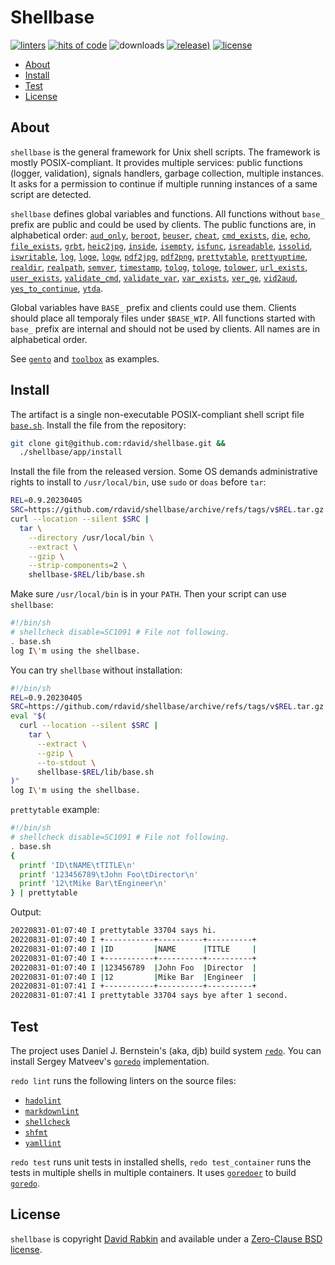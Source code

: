 # Shellbase

[![linters](https://github.com/rdavid/shellbase/actions/workflows/lint.yml/badge.svg)](https://github.com/rdavid/shellbase/actions/workflows/lint.yml)
[![hits of code](https://hitsofcode.com/github/rdavid/shellbase?branch=master&label=hits%20of%20code)](https://hitsofcode.com/view/github/rdavid/shellbase?branch=master)
![downloads](https://img.shields.io/github/downloads/rdavid/shellbase/total?color=blue&labelColor=gray&logo=singlestore&logoColor=lightgray&style=flat)
[![release)](https://img.shields.io/github/v/release/rdavid/shellbase?color=blue&label=%20&logo=semver&logoColor=white&style=flat)](https://github.com/rdavid/shellbase/releases)
[![license](https://img.shields.io/github/license/rdavid/shellbase?color=blue&labelColor=gray&logo=freebsd&logoColor=lightgray&style=flat)](https://github.com/rdavid/shellbase/blob/master/LICENSE)

* [About](#about)
* [Install](#install)
* [Test](#test)
* [License](#license)

## About

`shellbase` is the general framework for Unix shell scripts. The framework is
mostly POSIX-compliant. It provides multiple services: public functions
(logger, validation), signals handlers, garbage collection, multiple instances.
It asks for a permission to continue if multiple running instances of a same
script are detected.

`shellbase` defines global variables and functions. All functions without
`base_` prefix are public and could be used by clients. The public functions
are, in alphabetical order:
[`aud_only`](https://github.com/rdavid/shellbase/blob/master/lib/base.sh#L51),
[`beroot`](https://github.com/rdavid/shellbase/blob/master/lib/base.sh#L68),
[`beuser`](https://github.com/rdavid/shellbase/blob/master/lib/base.sh#L73),
[`cheat`](https://github.com/rdavid/shellbase/blob/master/lib/base.sh#L84),
[`cmd_exists`](https://github.com/rdavid/shellbase/blob/master/lib/base.sh#L90),
[`die`](https://github.com/rdavid/shellbase/blob/master/lib/base.sh#L104),
[`echo`](https://github.com/rdavid/shellbase/blob/master/lib/base.sh#L112),
[`file_exists`](https://github.com/rdavid/shellbase/blob/master/lib/base.sh#L130),
[`grbt`](https://github.com/rdavid/shellbase/blob/master/lib/base.sh#L145),
[`heic2jpg`](https://github.com/rdavid/shellbase/blob/master/lib/base.sh#L153),
[`inside`](https://github.com/rdavid/shellbase/blob/master/lib/base.sh#L167),
[`isempty`](https://github.com/rdavid/shellbase/blob/master/lib/base.sh#L175),
[`isfunc`](https://github.com/rdavid/shellbase/blob/master/lib/base.sh#L189),
[`isreadable`](https://github.com/rdavid/shellbase/blob/master/lib/base.sh#L197),
[`issolid`](https://github.com/rdavid/shellbase/blob/master/lib/base.sh#L213),
[`iswritable`](https://github.com/rdavid/shellbase/blob/master/lib/base.sh#L242),
[`log`](https://github.com/rdavid/shellbase/blob/master/lib/base.sh#L266),
[`loge`](https://github.com/rdavid/shellbase/blob/master/lib/base.sh#L275),
[`logw`](https://github.com/rdavid/shellbase/blob/master/lib/base.sh#L282),
[`pdf2jpg`](https://github.com/rdavid/shellbase/blob/master/lib/base.sh#L292),
[`pdf2png`](https://github.com/rdavid/shellbase/blob/master/lib/base.sh#L301),
[`prettytable`](https://github.com/rdavid/shellbase/blob/master/lib/base.sh#L324),
[`prettyuptime`](https://github.com/rdavid/shellbase/blob/master/lib/base.sh#L350),
[`realdir`](https://github.com/rdavid/shellbase/blob/master/lib/base.sh#L368),
[`realpath`](https://github.com/rdavid/shellbase/blob/master/lib/base.sh#L377),
[`semver`](https://github.com/rdavid/shellbase/blob/master/lib/base.sh#L389),
[`timestamp`](https://github.com/rdavid/shellbase/blob/master/lib/base.sh#L404),
[`tolog`](https://github.com/rdavid/shellbase/blob/master/lib/base.sh#L418),
[`tologe`](https://github.com/rdavid/shellbase/blob/master/lib/base.sh#L424),
[`tolower`](https://github.com/rdavid/shellbase/blob/master/lib/base.sh#L430),
[`url_exists`](https://github.com/rdavid/shellbase/blob/master/lib/base.sh#L437),
[`user_exists`](https://github.com/rdavid/shellbase/blob/master/lib/base.sh#L462),
[`validate_cmd`](https://github.com/rdavid/shellbase/blob/master/lib/base.sh#L478),
[`validate_var`](https://github.com/rdavid/shellbase/blob/master/lib/base.sh#L485),
[`var_exists`](https://github.com/rdavid/shellbase/blob/master/lib/base.sh#L492),
[`ver_ge`](https://github.com/rdavid/shellbase/blob/master/lib/base.sh#L513),
[`vid2aud`](https://github.com/rdavid/shellbase/blob/master/lib/base.sh#L518),
[`yes_to_continue`](https://github.com/rdavid/shellbase/blob/master/lib/base.sh#L531),
[`ytda`](https://github.com/rdavid/shellbase/blob/master/lib/base.sh#L587).

Global variables have `BASE_` prefix and clients could use them. Clients should
place all temporaly files under `$BASE_WIP`. All functions started with `base_`
prefix are internal and should not be used by clients. All names are in
alphabetical order.

See [`gento`](https://github.com/rdavid/gento) and
[`toolbox`](https://github.com/rdavid/toolbox) as examples.

## Install

The artifact is a single non-executable POSIX-compliant shell script file
[`base.sh`](https://github.com/rdavid/shellbase/blob/master/lib/base.sh).
Install the file from the repository:

```sh
git clone git@github.com:rdavid/shellbase.git &&
  ./shellbase/app/install
```

Install the file from the released version. Some OS demands
administrative rights to install to `/usr/local/bin`, use `sudo` or `doas`
before `tar`:

```sh
REL=0.9.20230405
SRC=https://github.com/rdavid/shellbase/archive/refs/tags/v$REL.tar.gz
curl --location --silent $SRC |
  tar \
    --directory /usr/local/bin \
    --extract \
    --gzip \
    --strip-components=2 \
    shellbase-$REL/lib/base.sh
```

Make sure `/usr/local/bin` is in your `PATH`. Then your script can use
`shellbase`:

```sh
#!/bin/sh
# shellcheck disable=SC1091 # File not following.
. base.sh
log I\'m using the shellbase.
```

You can try `shellbase` without installation:

```sh
#!/bin/sh
REL=0.9.20230405
SRC=https://github.com/rdavid/shellbase/archive/refs/tags/v$REL.tar.gz
eval "$(
  curl --location --silent $SRC |
    tar \
      --extract \
      --gzip \
      --to-stdout \
      shellbase-$REL/lib/base.sh
)"
log I\'m using the shellbase.
```

`prettytable` example:

```sh
#!/bin/sh
# shellcheck disable=SC1091 # File not following.
. base.sh
{
  printf 'ID\tNAME\tTITLE\n'
  printf '123456789\tJohn Foo\tDirector\n'
  printf '12\tMike Bar\tEngineer\n'
} | prettytable
```

Output:

```sh
20220831-01:07:40 I prettytable 33704 says hi.
20220831-01:07:40 I +-----------+----------+----------+
20220831-01:07:40 I |ID         |NAME      |TITLE     |
20220831-01:07:40 I +-----------+----------+----------+
20220831-01:07:40 I |123456789  |John Foo  |Director  |
20220831-01:07:40 I |12         |Mike Bar  |Engineer  |
20220831-01:07:41 I +-----------+----------+----------+
20220831-01:07:41 I prettytable 33704 says bye after 1 second.
```

## Test

The project uses Daniel J. Bernstein's (aka, djb) build system
[`redo`](http://cr.yp.to/redo.html). You can install Sergey Matveev's
[`goredo`](http://www.goredo.cypherpunks.ru/Install.html) implementation.

`redo lint` runs the following linters on the source files:

* [`hadolint`](https://github.com/hadolint/hadolint)
* [`markdownlint`](https://github.com/igorshubovych/markdownlint-cli)
* [`shellcheck`](https://github.com/koalaman/shellcheck)
* [`shfmt`](https://github.com/mvdan/sh)
* [`yamllint`](https://github.com/adrienverge/yamllint)

`redo test` runs unit tests in installed shells, `redo test_container` runs the
tests in multiple shells in multiple containers. It uses
[`goredoer`](https://github.com/rdavid/goredoer) to build
[`goredo`](http://www.goredo.cypherpunks.ru/Install.html).

## License

`shellbase` is copyright [David Rabkin](http://cv.rabkin.co.il) and available
under a
[Zero-Clause BSD license](https://github.com/rdavid/shellbase/blob/master/LICENSE).
